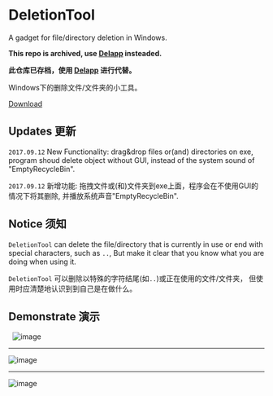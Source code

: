 # DeletionTool
A gadget for file/directory deletion in Windows.

**This repo is archived, use [Delapp](https://github.com/differentrain/Delapp) insteaded.**

**此仓库已存档，使用 [Delapp](https://github.com/differentrain/Delapp) 进行代替。**


Windows下的删除文件/文件夹的小工具。

[Download](https://github.com/differentrain/DeletionTool/raw/master/src/DeletionTool/bin/Release/DeletionTool.zip)

## Updates 更新 

`2017.09.12`  New Functionality: drag&drop files or(and) directories on exe, program shoud delete object without GUI, instead of the system sound of "EmptyRecycleBin".

`2017.09.12`  新增功能:  拖拽文件或(和)文件夹到exe上面，程序会在不使用GUI的情况下将其删除, 并播放系统声音"EmptyRecycleBin".

## Notice 须知

`DeletionTool` can delete the file/directory that is currently in use or end with special characters, such as `..`, But make it clear that you know what you are doing when using it.

`DeletionTool` 可以删除以特殊的字符结尾(如`..`)或正在使用的文件/文件夹， 但使用时应清楚地认识到到自己是在做什么。

## Demonstrate 演示
 
![image](https://github.com/differentrain/DeletionTool/raw/master/imgs/333.gif)
 
***
 
![image](https://github.com/differentrain/DeletionTool/raw/master/imgs/11111.gif)
 
***

![image](https://github.com/differentrain/DeletionTool/raw/master/imgs/222.gif)


